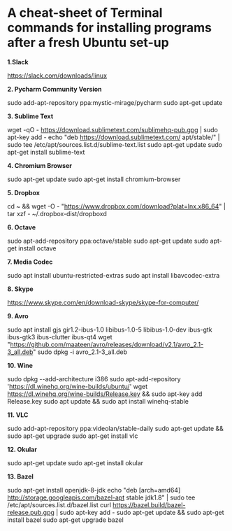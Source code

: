 # A cheat-sheet of Terminal commands for installing programs after a fresh Ubuntu set-up 

**1.Slack**		

https://slack.com/downloads/linux
		
**2. Pycharm Community Version**		

sudo add-apt-repository ppa:mystic-mirage/pycharm
sudo apt-get update
		
		
**3. Sublime Text**	

wget -qO - https://download.sublimetext.com/sublimehq-pub.gpg | sudo apt-key add -
echo "deb https://download.sublimetext.com/ apt/stable/" | sudo tee /etc/apt/sources.list.d/sublime-text.list
sudo apt-get update
sudo apt-get install sublime-text
		
**4. Chromium Browser**		

sudo apt-get update
sudo apt-get install chromium-browser
		
**5. Dropbox**		

cd ~ && wget -O - "https://www.dropbox.com/download?plat=lnx.x86_64" | tar xzf -
~/.dropbox-dist/dropboxd
		
		
**6. Octave**	

sudo apt-add-repository ppa:octave/stable
sudo apt-get update
sudo apt-get install octave
		
**7. Media Codec**		

sudo apt install ubuntu-restricted-extras
sudo apt install libavcodec-extra
		
**8. Skype**	

https://www.skype.com/en/download-skype/skype-for-computer/
		
**9. Avro**	

sudo apt install gjs gir1.2-ibus-1.0 libibus-1.0-5 libibus-1.0-dev ibus-gtk ibus-gtk3 ibus-clutter ibus-qt4
wget "https://github.com/maateen/avro/releases/download/v2.1/avro_2.1-3_all.deb"
sudo dpkg -i avro_2.1-3_all.deb
		
**10. Wine**

sudo dpkg --add-architecture i386
sudo apt-add-repository 'https://dl.winehq.org/wine-builds/ubuntu/'
wget https://dl.winehq.org/wine-builds/Release.key && sudo apt-key add Release.key
sudo apt update && sudo apt install winehq-stable
		
**11. VLC**		

sudo add-apt-repository ppa:videolan/stable-daily
sudo apt-get update && sudo apt-get upgrade
sudo apt-get install vlc
		
**12. Okular**	

sudo apt-get update
sudo apt-get install okular

**13. Bazel**

sudo apt-get install openjdk-8-jdk
echo "deb [arch=amd64] http://storage.googleapis.com/bazel-apt stable jdk1.8" | sudo tee /etc/apt/sources.list.d/bazel.list
curl https://bazel.build/bazel-release.pub.gpg | sudo apt-key add -
sudo apt-get update && sudo apt-get install bazel
sudo apt-get upgrade bazel

